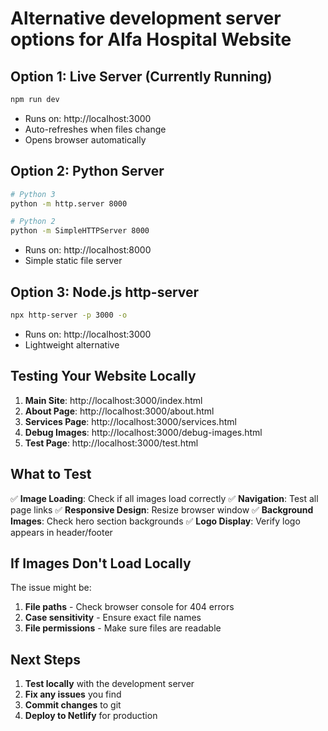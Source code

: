 # Alternative development server options for Alfa Hospital Website

## Option 1: Live Server (Currently Running)
```bash
npm run dev
```
- Runs on: http://localhost:3000
- Auto-refreshes when files change
- Opens browser automatically

## Option 2: Python Server
```bash
# Python 3
python -m http.server 8000

# Python 2
python -m SimpleHTTPServer 8000
```
- Runs on: http://localhost:8000
- Simple static file server

## Option 3: Node.js http-server
```bash
npx http-server -p 3000 -o
```
- Runs on: http://localhost:3000
- Lightweight alternative

## Testing Your Website Locally

1. **Main Site**: http://localhost:3000/index.html
2. **About Page**: http://localhost:3000/about.html
3. **Services Page**: http://localhost:3000/services.html
4. **Debug Images**: http://localhost:3000/debug-images.html
5. **Test Page**: http://localhost:3000/test.html

## What to Test

✅ **Image Loading**: Check if all images load correctly
✅ **Navigation**: Test all page links
✅ **Responsive Design**: Resize browser window
✅ **Background Images**: Check hero section backgrounds
✅ **Logo Display**: Verify logo appears in header/footer

## If Images Don't Load Locally

The issue might be:
1. **File paths** - Check browser console for 404 errors
2. **Case sensitivity** - Ensure exact file names
3. **File permissions** - Make sure files are readable

## Next Steps

1. **Test locally** with the development server
2. **Fix any issues** you find
3. **Commit changes** to git
4. **Deploy to Netlify** for production
